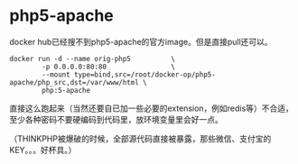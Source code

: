 # php5-apache

docker hub已经搜不到php5-apache的官方image。但是直接pull还可以。

```
docker run -d --name orig-php5          \
        -p 0.0.0.0:80:80                \
        --mount type=bind,src=/root/docker-op/php5-apache/php_src,dst=/var/www/html \
        php:5-apache 
```

直接这么跑起来（当然还要自已加一些必要的extension，例如redis等）不合适，至少各种密码不要硬编码到代码里，放环境变量里会好一点。

（THINKPHP被爆破的时候，全部源代码直接被暴露，那些微信、支付宝的KEY。。。好杯具。）

